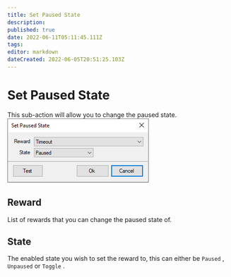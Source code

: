 ```yaml
---
title: Set Paused State
description: 
published: true
date: 2022-06-11T05:11:45.111Z
tags: 
editor: markdown
dateCreated: 2022-06-05T20:51:25.103Z
---
```


# Set Paused State
This sub-action will allow you to change the paused state.
![setpausedstatepopup.png](/sb-wiki-images/setpausedstatepopup.png)
## Reward
List of rewards that you can change the paused state of.

## State
The enabled state you wish to set the reward to, this can either be `Paused` ,  `Unpaused` or `Toggle` .